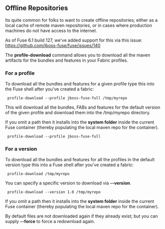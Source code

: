 ## Offline Repositories

Its quite common for folks to want to create offline repositories; either as a local cache of remote maven repositories, or in cases where production machines do not have access to the internet.

As of Fuse 6.1 build 127, we've added support for this via this issue: https://github.com/jboss-fuse/fuse/issues/140

The **profile-download** command allows you to download all the maven artifacts for the bundles and features in your Fabric profiles.

### For a profile

To download all the bundles and features for a given profile type this into the Fuse shell after you've created a fabric:

     profile-download --profile jboss-fuse-full /tmp/myrepo

This will download all the bundles, FABs and features for the default version of the given profile and download them into the /tmp/myrepo directory.

If you omit a path then it installs into the **system folder** inside the current Fuse container (thereby populating the local maven repo for the container).

     profile-download --profile jboss-fuse-full

### For a version

To download all the bundles and features for all the profiles in the default version type this into a Fuse shell after you've created a fabric:

     profile-download /tmp/myrepo

You can specify a specific version to download via **--version**.

     profile-download --version 1.0 /tmp/myrepo

If you omit a path then it installs into the **system folder** inside the current Fuse container (thereby populating the local maven repo for the container).


By default files are not downloaded again if they already exist; but you can supply **--force** to force a redownload again.
